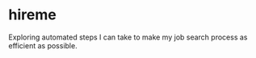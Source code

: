 # hireme
Exploring automated steps I can take to make my job search process as efficient as possible.
